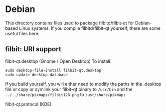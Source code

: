 
Debian
====================
This directory contains files used to package filbitd/filbit-qt
for Debian-based Linux systems. If you compile filbitd/filbit-qt yourself, there are some useful files here.

## filbit: URI support ##


filbit-qt.desktop  (Gnome / Open Desktop)
To install:

	sudo desktop-file-install filbit-qt.desktop
	sudo update-desktop-database

If you build yourself, you will either need to modify the paths in
the .desktop file or copy or symlink your filbit-qt binary to `/usr/bin`
and the `../../share/pixmaps/filbit128.png` to `/usr/share/pixmaps`

filbit-qt.protocol (KDE)


